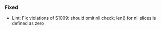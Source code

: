 ### Fixed

- Lint: Fix violations of S1009: should omit nil check; len() for nil slices is defined as zero
